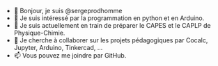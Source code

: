 - 👋 Bonjour, je suis @sergeprodhomme
- 👀 Je suis intéressé par la programmation en python et en Arduino.
- 🌱 Je suis actuellement en train de préparer le CAPES et le CAPLP de Physique-Chimie.
- 💞️ Je cherche à collaborer sur les projets pédagogiques par Cocalc, Jupyter, Arduino, Tinkercad, ...
- 📫 Vous pouvez me joindre par GitHub.

<!---
sergeprodhomme/sergeprodhomme is a ✨ special ✨ repository because its `README.md` (this file) appears on your GitHub profile.
You can click the Preview link to take a look at your changes.
--->
